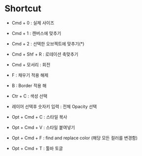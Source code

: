# Shortcut

- Cmd + 0 : 실제 사이즈
- Cmd + 1 : 캔버스에 맞추기
- Cmd + 2 : 선택한 오브젝트에 맞추기(*)
- Cmd + Shf + R : 로테이션 축맞추기
- Cmd + 모서리 : 회전
- F : 채우기 적용 해제
- B : Border 적용 해
- Ctr + C : 색성 선택
- 레이어 선택후 숫자키 입력 : 전체 Opacity 선택
- Opt + Cmd + C : 스타일 복사
- Opt + Cmd + V : 스타일 붙여넣기
- Opt + Cmd + F : find and replace color (해당 모든 컬러를 변경함)

- Opt + Cmd + T : 툴바 토글